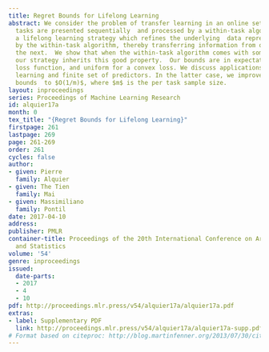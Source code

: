 ```yaml
---
title: Regret Bounds for Lifelong Learning
abstract: We consider the problem of transfer learning in an online setting. Different
  tasks are presented sequentially  and processed by a within-task algorithm. We propose
  a lifelong learning strategy which refines the underlying  data representation used
  by the within-task algorithm, thereby transferring information from one task to
  the next.  We show that when the within-task algorithm comes with some regret bound,
  our strategy inherits this good property.  Our bounds are in expectation for a general
  loss function, and uniform for a convex loss. We discuss applications to dictionary
  learning and finite set of predictors. In the latter case, we improve previous $O(1/\sqrtm)$
  bounds  to $O(1/m)$, where $m$ is the per task sample size.
layout: inproceedings
series: Proceedings of Machine Learning Research
id: alquier17a
month: 0
tex_title: "{Regret Bounds for Lifelong Learning}"
firstpage: 261
lastpage: 269
page: 261-269
order: 261
cycles: false
author:
- given: Pierre
  family: Alquier
- given: The Tien
  family: Mai
- given: Massimiliano
  family: Pontil
date: 2017-04-10
address: 
publisher: PMLR
container-title: Proceedings of the 20th International Conference on Artificial Intelligence
  and Statistics
volume: '54'
genre: inproceedings
issued:
  date-parts:
  - 2017
  - 4
  - 10
pdf: http://proceedings.mlr.press/v54/alquier17a/alquier17a.pdf
extras:
- label: Supplementary PDF
  link: http://proceedings.mlr.press/v54/alquier17a/alquier17a-supp.pdf
# Format based on citeproc: http://blog.martinfenner.org/2013/07/30/citeproc-yaml-for-bibliographies/
---
```

